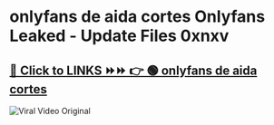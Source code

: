 
 # onlyfans de aida cortes Onlyfans Leaked - Update Files 0xnxv

## <h2><a href="https://clipsfans.com/onlyfans_de_aida_cortes&ref=git">🔗 Click to LINKS ⏩⏩ 👉 🟢 onlyfans de aida cortes </a></h2>

<a href="https://clipsfans.com/onlyfans_de_aida_cortes&ref=git" rel="nofollow" data-target="animated-image.originalLink"><img src="https://i.ibb.co.com/xMMVF88/686577567.gif" alt="Viral Video Original" style="max-width: 100%; display: inline-block;" data-target="animated-image.originalImage"></a>

